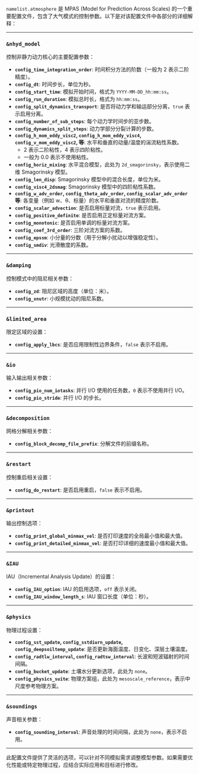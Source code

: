 `namelist.atmosphere` 是 MPAS (Model for Prediction Across Scales) 的一个重要配置文件，包含了大气模式的控制参数。以下是对该配置文件中各部分的详细解释：

---

### **`&nhyd_model`**
控制非静力动力核心的主要配置参数：

- **`config_time_integration_order`**: 时间积分方法的阶数（一般为 2 表示二阶精度）。
- **`config_dt`**: 时间步长，单位为秒。
- **`config_start_time`**: 模拟开始时间，格式为 `YYYY-MM-DD_hh:mm:ss`。
- **`config_run_duration`**: 模拟总时长，格式为 `hh:mm:ss`。
- **`config_split_dynamics_transport`**: 是否将动力学和输运部分分离，`true` 表示启用分离。
- **`config_number_of_sub_steps`**: 每个动力学时间步的亚步数。
- **`config_dynamics_split_steps`**: 动力学部分分裂计算的步数。
- **`config_h_mom_eddy_visc2`, `config_h_mom_eddy_visc4`, `config_v_mom_eddy_visc2`, 等**: 水平和垂直的动量/温度的湍流粘性系数。
  - 2 表示二阶粘性，4 表示四阶粘性。
  - 一般为 0.0 表示不使用粘性。
- **`config_horiz_mixing`**: 水平混合模型，此处为 `2d_smagorinsky`，表示使用二维 Smagorinsky 模型。
- **`config_len_disp`**: Smagorinsky 模型中的混合长度，单位为米。
- **`config_visc4_2dsmag`**: Smagorinsky 模型中的四阶粘性系数。
- **`config_w_adv_order`, `config_theta_adv_order`, `config_scalar_adv_order` 等**: 各变量（例如 w、θ、标量）的水平和垂直对流的精度阶数。
- **`config_scalar_advection`**: 是否启用标量对流，`true` 表示启用。
- **`config_positive_definite`**: 是否启用正定标量对流方案。
- **`config_monotonic`**: 是否启用单调的标量对流方案。
- **`config_coef_3rd_order`**: 三阶对流方案的系数。
- **`config_epssm`**: 小分量的分数（用于分解小扰动以增强稳定性）。
- **`config_smdiv`**: 光滑散度的系数。

---

### **`&damping`**
控制模式中的阻尼相关参数：

- **`config_zd`**: 阻尼区域的高度（单位：米）。
- **`config_xnutr`**: 小规模扰动的阻尼系数。

---

### **`&limited_area`**
限定区域的设置：

- **`config_apply_lbcs`**: 是否应用限制性边界条件，`false` 表示不启用。

---

### **`&io`**
输入输出相关参数：

- **`config_pio_num_iotasks`**: 并行 I/O 使用的任务数，`0` 表示不使用并行 I/O。
- **`config_pio_stride`**: 并行 I/O 的步长。

---

### **`&decomposition`**
网格分解相关参数：

- **`config_block_decomp_file_prefix`**: 分解文件的前缀名称。

---

### **`&restart`**
控制重启相关设置：

- **`config_do_restart`**: 是否启用重启，`false` 表示不启用。

---

### **`&printout`**
输出控制选项：

- **`config_print_global_minmax_vel`**: 是否打印速度的全局最小值和最大值。
- **`config_print_detailed_minmax_vel`**: 是否打印详细的速度最小值和最大值。

---

### **`&IAU`**
IAU（Incremental Analysis Update）的设置：

- **`config_IAU_option`**: IAU 的启用选项，`off` 表示关闭。
- **`config_IAU_window_length_s`**: IAU 窗口长度（单位：秒）。

---

### **`&physics`**
物理过程设置：

- **`config_sst_update`, `config_sstdiurn_update`, `config_deepsoiltemp_update`**: 是否更新海面温度、日变化、深层土壤温度。
- **`config_radtlw_interval`, `config_radtsw_interval`**: 长波和短波辐射的时间间隔。
- **`config_bucket_update`**: 土壤水分更新选项，此处为 `none`。
- **`config_physics_suite`**: 物理方案组，此处为 `mesoscale_reference`，表示中尺度参考物理方案。

---

### **`&soundings`**
声音相关参数：

- **`config_sounding_interval`**: 声音处理的时间间隔，此处为 `none`，表示不启用。

---

此配置文件提供了灵活的选项，可以针对不同模拟需求调整模型参数。如果需要优化性能或特定物理过程，应结合实际应用和目标进行修改。